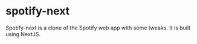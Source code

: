 # spotify-next
Spotify-next is a clone of the Spotify web app with some tweaks. It is built using NextJS.
